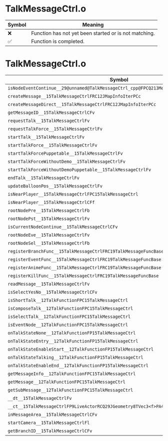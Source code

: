 # TalkMessageCtrl.o
| Symbol | Meaning 
| ------------- | ------------- 
| :x: | Function has not yet been started or is not matching. 
| :white_check_mark: | Function is completed. 


# TalkMessageCtrl.o
| Symbol | Decompiled? |
| ------------- | ------------- |
| `isNodeEventContinue__29@unnamed@TalkMessageCtrl_cpp@FPCQ213MessageSystem13FlowNodeEvent` | :x: |
| `createMessage__15TalkMessageCtrlFRC12JMapInfoIterPCc` | :x: |
| `createMessageDirect__15TalkMessageCtrlFRC12JMapInfoIterPCc` | :x: |
| `getMessageID__15TalkMessageCtrlCFv` | :x: |
| `requestTalk__15TalkMessageCtrlFv` | :x: |
| `requestTalkForce__15TalkMessageCtrlFv` | :x: |
| `startTalk__15TalkMessageCtrlFv` | :x: |
| `startTalkForce__15TalkMessageCtrlFv` | :x: |
| `startTalkForcePuppetable__15TalkMessageCtrlFv` | :x: |
| `startTalkForceWithoutDemo__15TalkMessageCtrlFv` | :x: |
| `startTalkForceWithoutDemoPuppetable__15TalkMessageCtrlFv` | :x: |
| `endTalk__15TalkMessageCtrlFv` | :x: |
| `updateBalloonPos__15TalkMessageCtrlFv` | :x: |
| `isNearPlayer__15TalkMessageCtrlFPC15TalkMessageCtrl` | :x: |
| `isNearPlayer__15TalkMessageCtrlCFf` | :x: |
| `rootNodePre__15TalkMessageCtrlFb` | :x: |
| `rootNodePst__15TalkMessageCtrlFv` | :x: |
| `isCurrentNodeContinue__15TalkMessageCtrlCFv` | :x: |
| `rootNodeEve__15TalkMessageCtrlFv` | :x: |
| `rootNodeSel__15TalkMessageCtrlFb` | :x: |
| `registerBranchFunc__15TalkMessageCtrlFRC19TalkMessageFuncBase` | :x: |
| `registerEventFunc__15TalkMessageCtrlFRC19TalkMessageFuncBase` | :x: |
| `registerAnimeFunc__15TalkMessageCtrlFRC19TalkMessageFuncBase` | :x: |
| `registerKillFunc__15TalkMessageCtrlFRC19TalkMessageFuncBase` | :x: |
| `readMessage__15TalkMessageCtrlFv` | :x: |
| `isSelectYesNo__15TalkMessageCtrlCFv` | :x: |
| `isShortTalk__12TalkFunctionFPC15TalkMessageCtrl` | :x: |
| `isComposeTalk__12TalkFunctionFPC15TalkMessageCtrl` | :x: |
| `isSelectTalk__12TalkFunctionFPC15TalkMessageCtrl` | :x: |
| `isEventNode__12TalkFunctionFPC15TalkMessageCtrl` | :x: |
| `onTalkStateNone__12TalkFunctionFP15TalkMessageCtrl` | :x: |
| `onTalkStateEntry__12TalkFunctionFP15TalkMessageCtrl` | :x: |
| `onTalkStateEnableStart__12TalkFunctionFP15TalkMessageCtrl` | :x: |
| `onTalkStateTalking__12TalkFunctionFP15TalkMessageCtrl` | :x: |
| `onTalkStateEnableEnd__12TalkFunctionFP15TalkMessageCtrl` | :x: |
| `getMessageInfo__12TalkFunctionFPC15TalkMessageCtrl` | :x: |
| `getMessage__12TalkFunctionFPC15TalkMessageCtrl` | :x: |
| `getSubMessage__12TalkFunctionFPC15TalkMessageCtrl` | :x: |
| `__dt__15TalkMessageCtrlFv` | :x: |
| `__ct__15TalkMessageCtrlFP9LiveActorRCQ29JGeometry8TVec3<f>PA4_f` | :x: |
| `inMessageArea__15TalkMessageCtrlCFv` | :x: |
| `startCamera__15TalkMessageCtrlFl` | :x: |
| `getBranchID__15TalkMessageCtrlCFv` | :x: |
